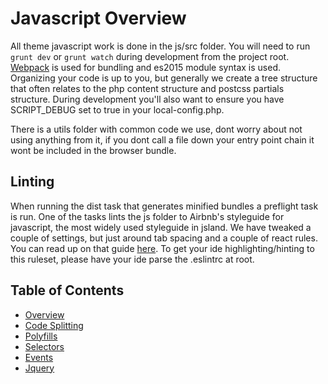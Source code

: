 #  Javascript Overview

All theme javascript work is done in the js/src folder. You will need to run `grunt dev` or `grunt watch` during development from the project root. [Webpack](https://webpack.js.org/) is used for bundling and es2015 module syntax is used. Organizing your code is up to you, but generally we create a tree structure that often relates to the php content structure and postcss partials structure. During development you'll also want to ensure you have SCRIPT_DEBUG set to true in your local-config.php.

There is a utils folder with common code we use, dont worry about not using anything from it, if you dont call a file down your entry point chain it wont be included in the browser bundle. 

## Linting

When running the dist task that generates minified bundles a preflight task is run. One of the tasks lints the js folder to Airbnb's styleguide for javascript, the most widely used styleguide in jsland. We have tweaked a couple of settings, but just around tab spacing and a couple of react rules. You can read up on that guide [here](https://github.com/airbnb/javascript). To get your ide highlighting/hinting to this ruleset, please have your ide parse the .eslintrc at root.



## Table of Contents

* [Overview](/docs/theme/js/README.md)
* [Code Splitting](/docs/theme/js/code-splitting.md)
* [Polyfills](/docs/theme/js/polyfills.md)
* [Selectors](/docs/theme/js/selectors.md)
* [Events](/docs/theme/js/events.md)
* [Jquery](/docs/theme/js/jquery.md)
